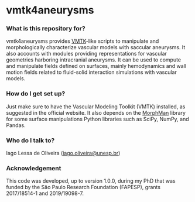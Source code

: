 # vmtk4aneurysms #

### What is this repository for? ###

vmtk4aneurysms provides [VMTK](http://www.vmtk.org/)-like scripts to manipulate
and morphologically characterize vascular models with saccular aneurysms. It
also accounts with modules providing representations for vascular geometries
harboring intracranial aneurysms. It can be used to compute and manipulate
fields defined on surfaces, mainly hemodynamics and wall motion fields
related to fluid-solid interaction simulations with vascular models.

### How do I get set up? ###

Just make sure to have the Vascular Modeling Toolkit (VMTK) installed, as
suggested in the official website. It also depends on the
[MorphMan](https://github.com/KVSlab/morphMan) library for some surface
manipulations Python libraries such as SciPy, NumPy, and Pandas.

### Who do I talk to? ###

Iago Lessa de Oliveira
(iago.oliveira@unesp.br)

### Acknowledgement ###

This code was developed, up to version 1.0.0, during my PhD that was funded by
the São Paulo Research Foundation (FAPESP), grants 2017/18514-1 and
2019/19098-7.
